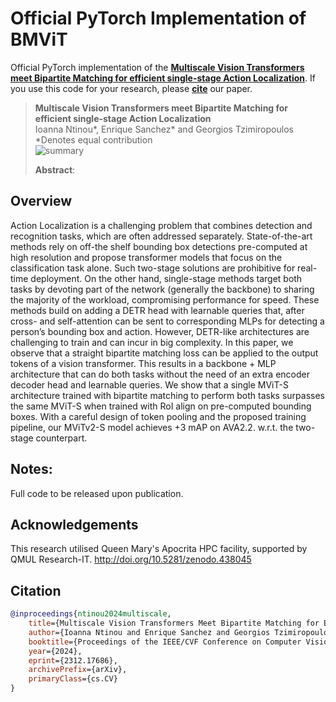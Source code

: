 # Official PyTorch Implementation of BMViT

Official PyTorch implementation of the **[Multiscale Vision Transformers meet Bipartite Matching for efficient single-stage Action Localization](https://arxiv.org/pdf/2312.17686)**. If you use this code for your research, please [**cite**](#citation) our paper.


> **Multiscale Vision Transformers meet Bipartite Matching for efficient single-stage Action Localization**<br>
> Ioanna Ntinou*, Enrique Sanchez* and Georgios Tzimiropoulos<br>
> *Denotes equal contribution 
> <br>
> ![summary](figs/.png)
>
> **Abstract**: 
## Overview

<p alighn="center">
Action Localization is a challenging problem that combines detection and recognition tasks, which are often addressed separately. State-of-the-art methods rely on off-the shelf bounding box detections pre-computed at high resolution and propose transformer models that focus on the classification task alone. Such two-stage solutions are prohibitive for real-time deployment. On the other hand, single-stage methods target both tasks by devoting part of the network (generally the backbone) to sharing the majority of the workload, compromising performance for speed. These methods build on adding a DETR head with learnable queries that, after cross- and self-attention can be sent to corresponding MLPs for detecting a person’s bounding box and action. However, DETR-like architectures are challenging to train and can incur in big complexity. In this paper, we observe that a straight bipartite matching loss can be applied to the output tokens of a vision transformer. This results in a backbone + MLP architecture that can do both tasks without the need of an extra encoder decoder head and learnable queries. We show that a single MViT-S architecture trained with bipartite matching to perform both tasks surpasses the same MViT-S when trained with RoI align on pre-computed bounding boxes. With a careful design of token pooling and the proposed training pipeline, our MViTv2-S model achieves +3 mAP on AVA2.2. w.r.t. the two-stage counterpart.
</p>

## Notes:

Full code to be released upon publication.

## Acknowledgements

This research utilised Queen Mary's Apocrita HPC facility, supported by QMUL Research-IT. http://doi.org/10.5281/zenodo.438045

## Citation
```bibtex
@inproceedings{ntinou2024multiscale,
    title={Multiscale Vision Transformers Meet Bipartite Matching for Efficient Single-Stage Action Localization},
    author={Ioanna Ntinou and Enrique Sanchez and Georgios Tzimiropoulos},
    booktitle={Proceedings of the IEEE/CVF Conference on Computer Vision and Pattern Recognition (CVPR)},
    year={2024},
    eprint={2312.17686},
    archivePrefix={arXiv},
    primaryClass={cs.CV}
}
```
